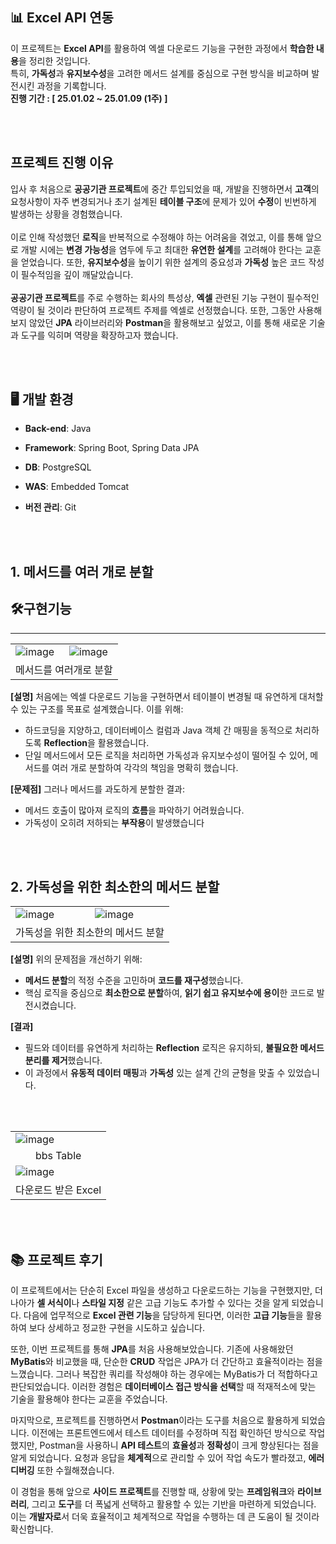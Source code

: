 ## 📊 Excel API 연동
이 프로젝트는 **Excel API**를 활용하여 엑셀 다운로드 기능을 구현한 과정에서 **학습한 내용**을 정리한 것입니다.<br>
특히, **가독성**과 **유지보수성**을 고려한 메서드 설계를 중심으로 구현 방식을 비교하며 발전시킨 과정을 기록합니다.<br>
**진행 기간 : [ 25.01.02 ~ 25.01.09 (1주) ]**

<br><br>

## 프로젝트 진행 이유
입사 후 처음으로 **공공기관 프로젝트**에 중간 투입되었을 때, 개발을 진행하면서 **고객**의 요청사항이 자주 변경되거나 초기 설계된 **테이블 구조**에 문제가 있어 **수정**이 빈번하게 발생하는 상황을 경험했습니다.<br><br> 이로 인해 작성했던 **로직**을 반복적으로 수정해야 하는 어려움을 겪었고, 이를 통해 앞으로 개발 시에는 **변경 가능성**을 염두에 두고 최대한 **유연한 설계**를 고려해야 한다는 교훈을 얻었습니다. 또한, **유지보수성**을 높이기 위한 설계의 중요성과 **가독성** 높은 코드 작성이 필수적임을 깊이 깨달았습니다.<br><br> **공공기관 프로젝트**를 주로 수행하는 회사의 특성상, **엑셀** 관련된 기능 구현이 필수적인 역량이 될 것이라 판단하여 프로젝트 주제를 엑셀로 선정했습니다. 또한, 그동안 사용해보지 않았던 **JPA** 라이브러리와 **Postman**을 활용해보고 싶었고, 이를 통해 새로운 기술과 도구를 익히며 역량을 확장하고자 했습니다.

<br><br>

## 🖥️ 개발 환경
- **Back-end**: Java
- **Framework**: Spring Boot, Spring Data JPA
- **DB**: PostgreSQL
- **WAS**: Embedded Tomcat 
- **버전 관리**: Git

  <br><br>

## 1. 메서드를 여러 개로 분할 ##
## 🛠️구현기능 ##
<hr>
<table>
  <tr>
    <td><img src="https://github.com/user-attachments/assets/5f3bc0e0-22be-4275-afdc-a2a8142ffd1f" alt="image"></td>
    <td><img src="https://github.com/user-attachments/assets/2dbdea06-d66f-46bd-8b70-219bbe480e76" alt="image"></td>
  </tr>
  <tr>
    <td colspan="2" align="center">메서드를 여러개로 분할</td>
  </tr>
</table>

**[설명]**
처음에는 엑셀 다운로드 기능을 구현하면서 테이블이 변경될 때 유연하게 대처할 수 있는 구조를 목표로 설계했습니다.
이를 위해:

* 하드코딩을 지양하고, 데이터베이스 컬럼과 Java 객체 간 매핑을 동적으로 처리하도록 **Reflection**을 활용했습니다.
* 단일 메서드에서 모든 로직을 처리하면 가독성과 유지보수성이 떨어질 수 있어, 메서드를 여러 개로 분할하여 각각의 책임을 명확히 했습니다.

**[문제점]**
그러나 메서드를 과도하게 분할한 결과:

* 메서드 호출이 많아져 로직의 **흐름**을 파악하기 어려웠습니다.
* 가독성이 오히려 저하되는 **부작용**이 발생했습니다


<br><br>

## 2. 가독성을 위한 최소한의 메서드 분할 ##
<table>
  <tr>
    <td><img src="https://github.com/user-attachments/assets/4c18df64-f9ea-4285-bd39-68aeb5c3911c" alt="image"></td>
    <td><img src="https://github.com/user-attachments/assets/db2627a9-20ff-4296-9912-70c099400fb1" alt="image"></td>
  </tr>
  <tr>
    <td colspan="2" align="center">가독성을 위한 최소한의 메서드 분할</td>
  </tr>
</table>

**[설명]**
위의 문제점을 개선하기 위해:
* **메서드 분할**의 적정 수준을 고민하며 **코드를 재구성**했습니다.
* 핵심 로직을 중심으로 **최소한으로 분할**하여, **읽기 쉽고 유지보수에 용이**한 코드로 발전시켰습니다.

**[결과]**
* 필드와 데이터를 유연하게 처리하는 **Reflection** 로직은 유지하되, **불필요한 메서드 분리를 제거**했습니다.
* 이 과정에서 **유동적 데이터 매핑**과 **가독성** 있는 설계 간의 균형을 맞출 수 있었습니다.

<br><br>

<table>
  <tr>
    <td><img src="https://github.com/user-attachments/assets/5247229f-5fee-4824-9440-27818304360a" alt="image"></td>
  </tr>
  <tr>
    <td align="center">bbs Table</td>
  </tr>
  <tr>
    <td><img src="https://github.com/user-attachments/assets/a8bbf89c-17cf-4e8d-a869-5ca8d5c0ece8" alt="image"></td>
  </tr>
  <tr>
    <td align="center">다운로드 받은 Excel</td>
  </tr>
</table>

<br><br>

## 📚 프로젝트 후기

이 프로젝트에서는 단순히 Excel 파일을 생성하고 다운로드하는 기능을 구현했지만, 더 나아가 **셀 서식이**나 **스타일 지정** 같은 고급 기능도 추가할 수 있다는 것을 알게 되었습니다.
다음에 업무적으로 **Excel 관련 기능**을 담당하게 된다면, 이러한 **고급 기능**들을 활용하여 보다 상세하고 정교한 구현을 시도하고 싶습니다.

또한, 이번 프로젝트를 통해 **JPA**를 처음 사용해보았습니다. 기존에 사용해왔던 **MyBatis**와 비교했을 때, 단순한 **CRUD** 작업은 JPA가 더 간단하고 효율적이라는 점을 느꼈습니다. 그러나 복잡한 쿼리를 작성해야 하는 경우에는 MyBatis가 더 적합하다고 판단되었습니다. 이러한 경험은 **데이터베이스 접근 방식을 선택**할 때 적재적소에 맞는 기술을 활용해야 한다는 교훈을 주었습니다.

마지막으로, 프로젝트를 진행하면서 **Postman**이라는 도구를 처음으로 활용하게 되었습니다. 이전에는 프론트엔드에서 테스트 데이터를 수정하며 직접 확인하던 방식으로 작업했지만, Postman을 사용하니 **API 테스트**의 **효율성**과 **정확성**이 크게 향상된다는 점을 알게 되었습니다. 요청과 응답을 **체계적**으로 관리할 수 있어 작업 속도가 빨라졌고, **에러 디버깅** 또한 수월해졌습니다.

이 경험을 통해 앞으로 **사이드 프로젝트**를 진행할 때, 상황에 맞는 **프레임워크**와 **라이브러리**, 그리고 **도구**를 더 폭넓게 선택하고 활용할 수 있는 기반을 마련하게 되었습니다. 이는 **개발자로**서 더욱 효율적이고 체계적으로 작업을 수행하는 데 큰 도움이 될 것이라 확신합니다.
